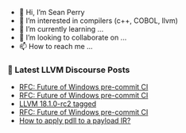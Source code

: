 - 👋 Hi, I’m Sean Perry
- 👀 I’m interested in compilers (c++, COBOL, llvm)
- 🌱 I’m currently learning ...
- 💞️ I’m looking to collaborate on ...
- 📫 How to reach me ...

<!---
s66perry/s66perry is a ✨ special ✨ repository because its `README.md` (this file) appears on your GitHub profile.
You can click the Preview link to take a look at your changes.
--->
### 📕 Latest LLVM Discourse Posts

<!-- DISCOURSE-LLVM:START -->
- [RFC: Future of Windows pre-commit CI](https://discourse.llvm.org/t/rfc-future-of-windows-pre-commit-ci/76840#post_20)
- [RFC: Future of Windows pre-commit CI](https://discourse.llvm.org/t/rfc-future-of-windows-pre-commit-ci/76840#post_19)
- [LLVM 18.1.0-rc2 tagged](https://discourse.llvm.org/t/llvm-18-1-0-rc2-tagged/76853#post_2)
- [RFC: Future of Windows pre-commit CI](https://discourse.llvm.org/t/rfc-future-of-windows-pre-commit-ci/76840#post_18)
- [How to apply pdll to a payload IR?](https://discourse.llvm.org/t/how-to-apply-pdll-to-a-payload-ir/76855#post_1)
<!-- DISCOURSE-LLVM:END -->

